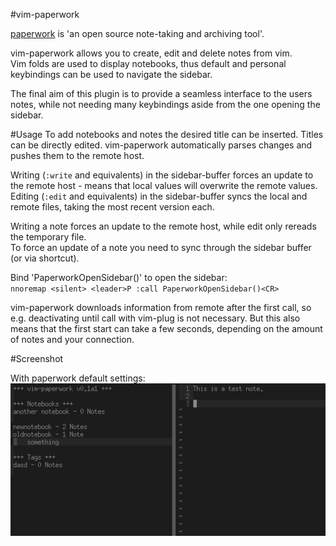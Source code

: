 #vim-paperwork

[paperwork](https://github.com/twostairs/paperwork) is 'an open source note-taking and archiving tool'.  

vim-paperwork allows you to create, edit and delete notes from vim.  
Vim folds are used to display notebooks, thus default and personal keybindings can be used to navigate the sidebar.

The final aim of this plugin is to provide a seamless interface to the users notes, while not needing many keybindings aside from
the one opening the sidebar.

#Usage
To add notebooks and notes the desired title can be inserted.
Titles can be directly edited.
vim-paperwork automatically parses changes and pushes them to the remote host.

Writing (`:write` and equivalents) in the sidebar-buffer forces an update to the remote host -
means that local values will overwrite the remote values.  
Editing (`:edit` and equivalents) in the sidebar-buffer syncs the local and remote files, taking the most recent version each.

Writing a note forces an update to the remote host, while edit only rereads the temporary file.  
To force an update of a note you need to sync through the sidebar buffer (or via shortcut).

Bind 'PaperworkOpenSidebar()' to open the sidebar:  
`nnoremap <silent> <leader>P :call PaperworkOpenSidebar()<CR>`

vim-paperwork downloads information from remote after the first call, so e.g. deactivating until call with vim-plug is not necessary.
But this also means that the first start can take a few seconds, depending on the amount of notes and your connection.

#Screenshot

With paperwork default settings:  
![example-screenshot](https://raw.githubusercontent.com/ntnn/vim-paperwork/master/screenshots/sidebar_note.png)
